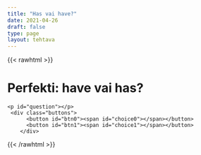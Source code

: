```yaml
---
title: "Has vai have?"
date: 2021-04-26
draft: false
type: page
layout: tehtava
---
```


<!-- raw html -->
{{< rawhtml >}}
<div>
<script src="https://ajax.googleapis.com/ajax/libs/jquery/3.5.1/jquery.min.js"></script>
<script src="https://maxcdn.bootstrapcdn.com/bootstrap/3.4.1/js/bootstrap.min.js"></script>

 <h1>
    Perfekti: have vai has?
    </h1> 
 	
	<p id="question"></p>
	 <div class="buttons">
          <button id="btn0"><span id="choice0"></span></button> 
          <button id="btn1"><span id="choice1"></span></button>
        </div>

<script>
function Quiz(questions) {
  this.score = 0;
  this.questions = questions;
  this.questionIndex = 0;
}
 
Quiz.prototype.getQuestionIndex = function() {
  return this.questions[this.questionIndex];
}

Quiz.prototype.guess = function(answer) {
  if (this.getQuestionIndex().isCorrectAnswer(answer)) {
    this.score++;
  } else {
    $("#modal").modal("show")

  }

  this.questionIndex++;
}

Quiz.prototype.isEnded = function() {
  return this.questionIndex === this.questions.length;
}

function startOver() {
  location.reload(true);
}

function Question(text, choices, answer) {
  this.text = text;
  this.choices = choices;
  this.answer = answer;
}

Question.prototype.isCorrectAnswer = function(choice) {
  return this.answer === choice;
}

function populate() {
  if (quiz.isEnded()) {
    showScores();
  } else {
    // show question
    var element = document.getElementById("question");
    element.innerHTML = quiz.getQuestionIndex().text;

    // show options
    var choices = quiz.getQuestionIndex().choices;
    for (var i = 0; i < choices.length; i++) {
      var element = document.getElementById("choice" + i);
      element.innerHTML = choices[i];
      guess("btn" + i, choices[i]);
    }

    showProgress();
  }
}

function guess(id, guess) {
  var button = document.getElementById(id);
  button.onclick = function() {
    quiz.guess(guess);
    populate();
  }
}

function showProgress() {
  var currentQuestionNumber = quiz.questionIndex + 1;
  var element = document.getElementById("progress");
  element.innerHTML = "Question " + currentQuestionNumber + " of " + quiz.questions.length;
}

function showScores() {
  var gameOverHTML = "<h1>Aivan mahtavaa!!</h1>";
  gameOverHTML += "<h2 id='score'> Sait kaikki " + quiz.score + " kohtaa oikein! </h2>"
  var element = document.getElementById("quiz");
  element.innerHTML = gameOverHTML;
}

// kysymykset tähän
var questions = [
  new Question("I _____ eaten pizza today.", ["have", "has", ], "have"),
  new Question("Paul _____ written a book.", ["have", "has"], "has"),
  new Question("I _____ enjoyed my time in America", ["have", "has"], "have"),
  new Question("Jake _____ promised to sell me his car", ["have", "has"], "has"),
  new Question("It _____ rained today.", ["haven't", "hasn't"], "hasn't"),
  new Question("William _____ seen his dog today.", ["haven't", "hasn't"], "hasn't"),
  new Question("_____ you seen his dog?", ["have", "has"], "have"),
  new Question("Do you think the dog _____ run away?", ["have", "has"], "has"),
  new Question("It ______ probably just gone for a walk.", ["have", "has"], "has"),
  new Question("We ______ been looking for it for hours.", ["have", "has"], "have"),
	new Question("My parents _____ been very worried about him.", ["have", "has"], "have"),
  new Question("They _____ even called the police about it.", ["have", "has"], "have"),
  new Question("_____ you checked the garage?", ["have", "has"], "have"),
  new Question("I _____ found the dog. It was in the garage.", ["have", "has"], "have"),
  new Question("_____ you ever swum in the ocean?", ["have", "has"], "have"),
  new Question("Michelle _____ swum in the ocean quite a few times.", ["have", "has"], "has"),
	new Question("She _____ swum in the Arctic Ocean though.", ["haven't", "hasn't"], "hasn't"),
	new Question("Well I _____ swum there either.", ["haven't", "hasn't"], "haven't"),
	new Question("I _____ chosen to skip school today", ["have", "has"], "have"),
	new Question("_____ you already passed the English test?", ["have", "has"], "have"),
	new Question("I _____ failed it three times already.", ["have", "has"], "have"),
	new Question("Billy ____ passed it either.", ["haven't", "hasn't"], "hasn't"),
	new Question("John and Michael ____ even failed the 7th grade because of the test.", ["have", "has"], "have"),
	new Question("_____ you done your homework?", ["haven't", "hasn't"], "haven't"),
	new Question("I _____ done my homework every day.", ["have", "has"], "have"),
	new Question("The teacher _____ also given me extra lessons after school.", ["have", "has"], "has"),
	new Question("Joonas _____ been very good at teaching.", ["have", "has"], "has"),
	new Question("I _____ learned more than I ever have.", ["have", "has"], "have"),
	new Question("He _____ created this exercise so I can pass the test.", ["have", "has"], "has"),
	new Question("_____ you already learned when to use 'have' and 'has?'", ["have", "has"], "have"),
	new Question("Yes I _____. This is question #31 after all.", ["have", "has"], "have"),
	new Question("Milloin tulee 'has'?", ["yksikön kolmas", "joku muu"], "yksikön kolmas"),  
];

$('.reset').click(startOver);

$(document).ready(function() {
  $("#modal").modal({
    show: false,
    backdrop: 'static'
  });
});

// create quiz
var quiz = new Quiz(questions);

// display quiz
populate();
</script>
</div>
{{< /rawhtml >}}
